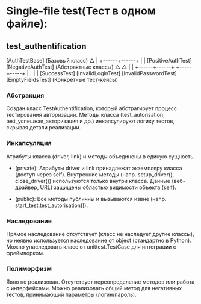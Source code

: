 # Single-file test(Тест в одном файле):

## test_authentification
[AuthTestBase]  (Базовый класс)
       △
       |
+------+------+
|             |
[PositiveAuthTest]   [NegativeAuthTest]  (Абстрактные классы)
       △                   △
       |                   |
+------+------+      +-----+-----+
|             |      |           |
[SuccessTest]        [InvalidLoginTest]  [InvalidPasswordTest]  [EmptyFieldsTest]  (Конкретные тест-кейсы)
### Абстракция
Создан класс TestAuthentification, который абстрагирует процесс тестирования авторизации. 
Методы класса (test_autorisation, test_успешная_авторизация и др.) инкапсулируют логику тестов, скрывая детали реализации.

### Инкапсуляция
Атрибуты класса (driver, link) и методы объединены в единую сущность.
- (private): Атрибуты driver и link принадлежат экземпляру класса (доступ через self).
Внутренние методы (напр. setup_driver(), close_driver()) используются только внутри класса.
Данные (веб-драйвер, URL) защищены областью видимости объекта (self).
+ (public): Все методы публичны и вызываются извне (напр. start_test.test_autorisation()).

### Наследование
Прямое наследование отсутствует (класс не наследует другие классы), но неявно используется наследование от object (стандартно в Python).
Можно  унаследовать класс от unittest.TestCase для интеграции с фреймворком.
### Полиморфизм
Явно не реализован. Отсутствует переопределение методов или работа с интерфейсами.
Можно  реализовать общий метод для негативных тестов, принимающий параметры (логин/пароль).